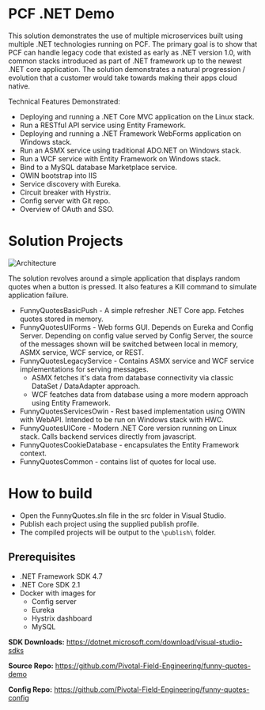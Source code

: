 # PCF .NET Demo
This solution demonstrates the use of multiple microservices built using multiple .NET technologies running on PCF. The primary goal is to show that PCF can handle legacy code that existed as early as .NET version 1.0, with common stacks introduced as part of .NET framework up to the newest .NET core application. The solution demonstrates a natural progression / evolution that a customer would take towards making their apps cloud native.

Technical Features Demonstrated:
- Deploying and running a .NET Core MVC application on the Linux stack.
- Run a RESTful API service using Entity Framework.
- Deploying and running a .NET Framework WebForms application on Windows stack.
- Run an ASMX service using traditional ADO.NET on Windows stack.
- Run a WCF service with Entity Framework on Windows stack.
- Bind to a MySQL database Marketplace service.
- OWIN bootstrap into IIS
- Service discovery with Eureka.
- Circuit breaker with Hystrix.
- Config server with Git repo.
- Overview of OAuth and SSO.

# Solution Projects
![Architecture](https://github.com/Pivotal-Field-Engineering/pace-workshop-content/blob/master/dotnet-funnyquotes-workshop/images/architecture.png)

The solution revolves around a simple application that displays random quotes when a button is pressed.
It also features a Kill command to simulate application failure.
*  FunnyQuotesBasicPush - A simple refresher .NET Core app. Fetches quotes stored in memory. 
* FunnyQuotesUIForms - Web forms GUI. Depends on Eureka and Config Server. Depending on config value served by Config Server, the source of the messages shown will be switched between local in memory, ASMX service, WCF service, or REST.
* FunnyQuotesLegacyService - Contains ASMX service and WCF service implementations for serving messages.
   * ASMX fetches it's data from database connectivity via classic DataSet / DataAdapter approach.
   * WCF featches data from database using a more modern approach using Entity Framework.
* FunnyQuotesServicesOwin - Rest based implementation using OWIN with WebAPI. Intended to be run on Windows stack with HWC.
* FunnyQuotesUICore - Modern .NET Core version running on Linux stack. Calls backend services directly from javascript.
* FunnyQuotesCookieDatabase - encapsulates the Entity Framework context.
* FunnyQuotesCommon - contains list of quotes for local use.

# How to build
* Open the FunnyQuotes.sln file in the src folder in Visual Studio.
* Publish each project using the supplied publish profile.
* The compiled projects will be output to the `\publish\` folder.

## Prerequisites
* .NET Framework SDK 4.7
* .NET Core SDK 2.1
* Docker with images for
  * Config server
  * Eureka
  * Hystrix dashboard
  * MySQL

**SDK Downloads:** https://dotnet.microsoft.com/download/visual-studio-sdks

**Source Repo:** https://github.com/Pivotal-Field-Engineering/funny-quotes-demo

**Config Repo:** https://github.com/Pivotal-Field-Engineering/funny-quotes-config
